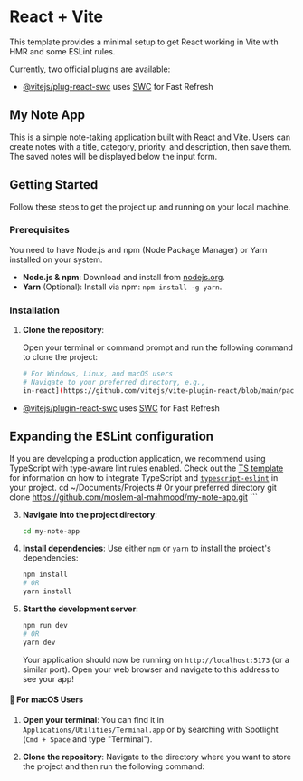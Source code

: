 # React + Vite

This template provides a minimal setup to get React working in Vite with HMR and some ESLint rules.

Currently, two official plugins are available:

- [@vitejs/plug-react-swc](https://github.com/vitejs/vite-plugin-react/blob/main/packages/plugin-react-swc) uses [SWC](https://swc.rs/) for Fast Refresh

## My Note App

This is a simple note-taking application built with React and Vite. Users can create notes with a title, category, priority, and description, then save them. The saved notes will be displayed below the input form.

## Getting Started

Follow these steps to get the project up and running on your local machine.

### Prerequisites

You need to have Node.js and npm (Node Package Manager) or Yarn installed on your system.

-   **Node.js & npm**: Download and install from [nodejs.org](https://nodejs.org/).
-   **Yarn** (Optional): Install via npm: `npm install -g yarn`.

### Installation

1.  **Clone the repository**:

    Open your terminal or command prompt and run the following command to clone the project:

    ```bash
    # For Windows, Linux, and macOS users
    # Navigate to your preferred directory, e.g.,
    in-react](https://github.com/vitejs/vite-plugin-react/blob/main/packages/plugin-react) uses [Babel](https://babeljs.io/) for Fast Refresh
- [@vitejs/plugin-react-swc](https://github.com/vitejs/vite-plugin-react/blob/main/packages/plugin-react-swc) uses [SWC](https://swc.rs/) for Fast Refresh

## Expanding the ESLint configuration

If you are developing a production application, we recommend using TypeScript with type-aware lint rules enabled. Check out the [TS template](https://github.com/vitejs/vite/tree/main/packages/create-vite/template-react-ts) for information on how to integrate TypeScript and [`typescript-eslint`](https://typescript-eslint.io) in your project.
    cd ~/Documents/Projects # Or your preferred directory
    git clone https://github.com/moslem-al-mahmood/my-note-app.git
    ```

3.  **Navigate into the project directory**:

    ```bash
    cd my-note-app
    ```

4.  **Install dependencies**:
    Use either `npm` or `yarn` to install the project's dependencies:

    ```bash
    npm install
    # OR
    yarn install
    ```

5.  **Start the development server**:

    ```bash
    npm run dev
    # OR
    yarn dev
    ```

    Your application should now be running on `http://localhost:5173` (or a similar port). Open your web browser and navigate to this address to see your app!

#### 🍎 For macOS Users

1.  **Open your terminal**: You can find it in `Applications/Utilities/Terminal.app` or by searching with Spotlight (`Cmd + Space` and type "Terminal").

2.  **Clone the repository**:
    Navigate to the directory where you want to store the project and then run the following command:

    